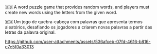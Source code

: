 🇺🇸 A word puzzle game that provides random words, and players must create new words using the letters from the given word.

🇧🇷 Um jogo de quebra-cabeça com palavras que apresenta termos aleatórios, desafiando os jogadores a criarem novas palavras a partir das letras da palavra original.


https://github.com/user-attachments/assets/536afceb-07fd-4616-b816-e7e5f0a33013

